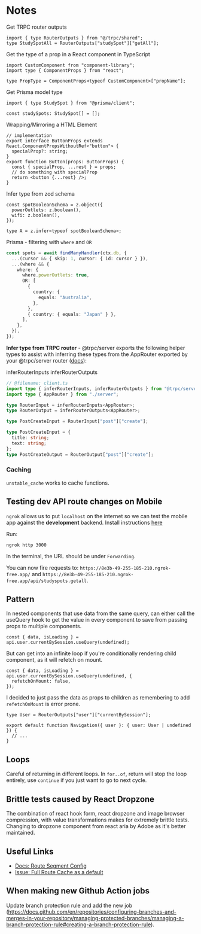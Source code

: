 # Notes

Get TRPC router outputs

```tsx
import { type RouterOutputs } from "@/trpc/shared";
type StudySpotAll = RouterOutputs["studySpot"]["getAll"];
```

Get the type of a prop in a React component in TypeScript

```tsx
import CustomComponent from "component-library";
import type { ComponentProps } from "react";

type PropType = ComponentProps<typeof CustomComponent>["propName"];
```

Get Prisma model type

```tsx
import { type StudySpot } from "@prisma/client";

const studySpots: StudySpot[] = [];
```

Wrapping/Mirroring a HTML Element

```tsx
// implementation
export interface ButtonProps extends React.ComponentPropsWithoutRef<"button"> {
  specialProp?: string;
}
export function Button(props: ButtonProps) {
  const { specialProp, ...rest } = props;
  // do something with specialProp
  return <button {...rest} />;
}
```

Infer type from zod schema

```tsx
const spotBooleanSchema = z.object({
  powerOutlets: z.boolean(),
  wifi: z.boolean(),
});

type A = z.infer<typeof spotBooleanSchema>;
```

Prisma - filtering with `where` and `OR`

```ts
const spots = await findManyHandler(ctx.db, {
  ...(cursor && { skip: 1, cursor: { id: cursor } }),
  ...(where && {
    where: {
      where.powerOutlets: true,
      OR: [
        {
          country: {
            equals: "Australia",
          },
        },
        { country: { equals: "Japan" } },
      ],
    },
  }),
});
```

**Infer type from TRPC router** - @trpc/server exports the following helper types to assist with inferring these types from the AppRouter exported by your @trpc/server router ([docs](https://trpc.io/docs/client/vanilla/infer-types)):

inferRouterInputs<TRouter>
inferRouterOutputs<TRouter>

```ts
// @filename: client.ts
import type { inferRouterInputs, inferRouterOutputs } from "@trpc/server";
import type { AppRouter } from "./server";

type RouterInput = inferRouterInputs<AppRouter>;
type RouterOutput = inferRouterOutputs<AppRouter>;

type PostCreateInput = RouterInput["post"]["create"];

type PostCreateInput = {
  title: string;
  text: string;
};
type PostCreateOutput = RouterOutput["post"]["create"];
```

### Caching

`unstable_cache` works to cache functions.

## Testing dev API route changes on Mobile

`ngrok` allows us to put `localhost` on the internet so we can test the mobile app against the **development** backend. Install instructions [here](https://ngrok.com/download)

Run:

```shell
ngrok http 3000
```

In the terminal, the URL should be under `Forwarding`.

You can now fire requests to: `https://8e3b-49-255-185-210.ngrok-free.app/` and `https://8e3b-49-255-185-210.ngrok-free.app/api/studyspots.getall`.

## Pattern

In nested components that use data from the same query, can either call the useQuery hook to get the value in every component to save from passing props to multiple components.

```tsx
const { data, isLoading } = api.user.currentBySession.useQuery(undefined);
```

But can get into an infinite loop if you're conditionally rendering child component, as it will refetch on mount.

```tsx
const { data, isLoading } = api.user.currentBySession.useQuery(undefined, {
  refetchOnMount: false,
});
```

I decided to just pass the data as props to children as remembering to add `refetchOnMount` is error prone.

```tsx
type User = RouterOutputs["user"]["currentBySession"];

export default function Navigation({ user }: { user: User | undefined }) {
  // ...
}
```

## Loops

Careful of returning in different loops. In `for..of`, return will stop the loop entirely, use `continue` if you just want to go to next cycle.

## Brittle tests caused by React Dropzone

The combination of react hook form, react dropzone and image browser compression, with value transformations makes for extremely brittle tests. Changing to dropzone component from react aria by Adobe as it's better maintained.

## Useful Links

- [Docs: Route Segment Config](https://nextjs.org/docs/app/api-reference/file-conventions/route-segment-config#options)
- [Issue: Full Route Cache as a default](https://github.com/t3-oss/create-t3-app/issues/1663)

## When making new Github Action jobs

Update branch protection rule and add the new job (https://docs.github.com/en/repositories/configuring-branches-and-merges-in-your-repository/managing-protected-branches/managing-a-branch-protection-rule#creating-a-branch-protection-rule).
